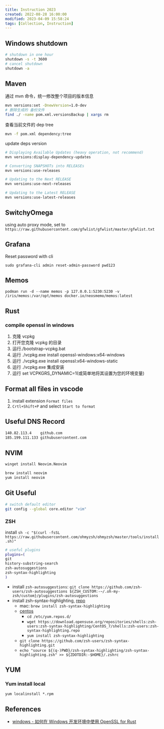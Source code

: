 ```yaml
---
title: Instruction 2023
created: 2022-08-28 16:00:00
modified: 2023-04-09 15:58:24
tags: [Collection, Instruction]
---
```


## Windows shutdown

```sh
# shutdown in one hour
shutdown -s -t 3600
# cancel shutdown
shutdown -a
```

## Maven

通过 mvn 命令，统一修改整个项目的版本信息

```sh
mvn versions:set -DnewVersion=1.0-dev
# 删除生成的 备份文件
find ./ -name pom.xml.versionsBackup | xargs rm
```

查看当前文件的 dep tree

```sh
mvn -f pom.xml dependency:tree
```

update deps version

```sh
# Displaying Available Updates (heavy operation, not recommend)
mvn versions:display-dependency-updates

# Converting SNAPSHOTs into RELEASEs
mvn versions:use-releases

# Updating to the Next RELEASE
mvn versions:use-next-releases

# Updating to the Latest RELEASE
mvn versions:use-latest-releases
```

## SwitchyOmega

using auto proxy mode, set to `https://raw.githubusercontent.com/gfwlist/gfwlist/master/gfwlist.txt`

## Grafana

Reset password with cli

`sudo grafana-cli admin reset-admin-password pwd123`

## Memos

`podman run -d --name memos -p 127.0.0.1:5230:5230 -v /iris/memos:/var/opt/memos docker.io/neosmemo/memos:latest`

## Rust

### compile openssl in windows

1. 克隆 vcpkg
2. 打开您克隆 vcpkg 的目录
3. 运行./bootstrap-vcpkg.bat
4. 运行 ./vcpkg.exe install openssl-windows:x64-windows
5. 运行 ./vcpkg.exe install openssl:x64-windows-static
6. 运行 ./vcpkg.exe 集成安装
7. 运行 set VCPKGRS_DYNAMIC=1(或简单地将其设置为您的环境变量)

## Format all files in vscode

1. install extension `Format files`
2. `Crtl+Shift+P` and select `Start to format`

## Useful DNS Record

```sh
140.82.113.4    github.com
185.199.111.133 githubusercontent.com
```

## NVIM

```sh
winget install Neovim.Neovim

brew install neovim
yum install neovim
```

## Git Useful

```sh
# switch default editor
git config --global core.editor "vim"
```

### ZSH

install `sh -c "$(curl -fsSL https://raw.githubusercontent.com/ohmyzsh/ohmyzsh/master/tools/install.sh)"`

```sh
# useful plugins
plugins=(
git
history-substring-search
zsh-autosuggestions
zsh-syntax-highlighting
)
```

- install `zsh-autosuggestions`: `git clone https://github.com/zsh-users/zsh-autosuggestions ${ZSH_CUSTOM:-~/.oh-my-zsh/custom}/plugins/zsh-autosuggestions`
- install zsh-syntax-highlighting, [repo](https://github.com/zsh-users/zsh-syntax-highlighting/blob/master/INSTALL.md)
  - mac: `brew install zsh-syntax-highlighting`
  - [centos](https://software.opensuse.org/download.html?project=shells%3Azsh-users%3Azsh-syntax-highlighting&package=zsh-syntax-highlighting)
    - `cd /etc/yum.repos.d/`
    - `wget https://download.opensuse.org/repositories/shells:zsh-users:zsh-syntax-highlighting/CentOS_7/shells:zsh-users:zsh-syntax-highlighting.repo`
    - `yum install zsh-syntax-highlighting`
  - `git clone https://github.com/zsh-users/zsh-syntax-highlighting.git`
  - `echo "source ${(q-)PWD}/zsh-syntax-highlighting/zsh-syntax-highlighting.zsh" >> ${ZDOTDIR:-$HOME}/.zshrc`

## YUM

### Yum install local

`yum localinstall *.rpm`

## References

- [windows - 如何在 Windows 开发环境中使用 OpenSSL for Rust](https://www.coder.work/article/976641)
